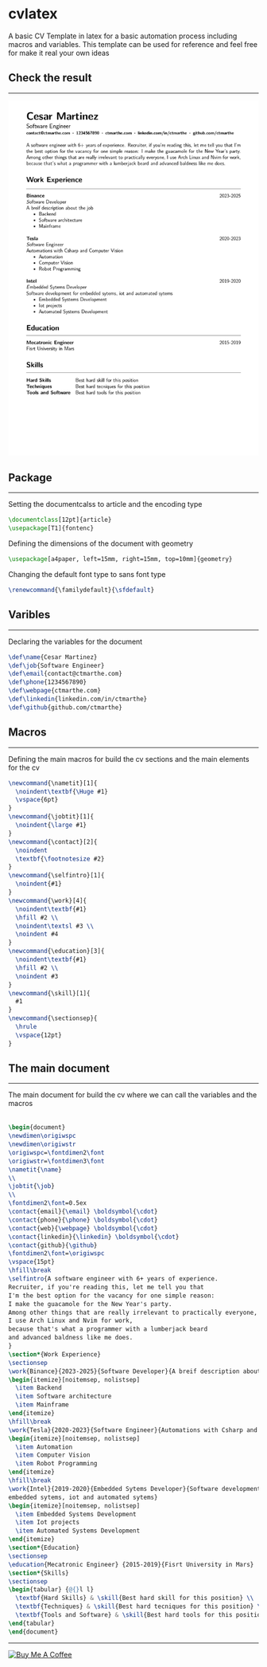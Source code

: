 # cvlatex

A basic CV Template in latex for a basic automation process including macros and variables. 
This template can be used for reference and feel free for make it real your own ideas 

## Check the result
---
![test](images/cv.jpg)

## Package
---
Setting the documentcalss to article and the encoding type

```latex
\documentclass[12pt]{article}
\usepackage[T1]{fontenc}
```

Defining the dimensions of the document with geometry

```latex
\usepackage[a4paper, left=15mm, right=15mm, top=10mm]{geometry}
```

Changing the default font type to sans font type 

```latex
\renewcommand{\familydefault}{\sfdefault}
```

## Varibles
---

Declaring the variables for the document

```latex
\def\name{Cesar Martinez}
\def\job{Software Engineer}
\def\email{contact@ctmarthe.com}
\def\phone{1234567890}
\def\webpage{ctmarthe.com}
\def\linkedin{linkedin.com/in/ctmarthe}
\def\github{github.com/ctmarthe}
```

## Macros
---

Defining the main macros for build the cv sections 
and the main elements for the cv 

```latex
\newcommand{\nametit}[1]{
  \noindent\textbf{\Huge #1}
  \vspace{6pt}
}
\newcommand{\jobtit}[1]{
  \noindent{\large #1}
}
\newcommand{\contact}[2]{
  \noindent
  \textbf{\footnotesize #2}
}
\newcommand{\selfintro}[1]{
  \noindent{#1}
}
\newcommand{\work}[4]{
  \noindent\textbf{#1}
  \hfill #2 \\
  \noindent\textsl #3 \\
  \noindent #4
}
\newcommand{\education}[3]{
  \noindent\textbf{#1}
  \hfill #2 \\
  \noindent #3
}
\newcommand{\skill}[1]{
  #1
}
\newcommand{\sectionsep}{
  \hrule
  \vspace{12pt}
}
```

## The main document
---

The main document for build the cv where we can call the variables
and the macros

```latex

\begin{document}
\newdimen\origiwspc
\newdimen\origiwstr
\origiwspc=\fontdimen2\font
\origiwstr=\fontdimen3\font
\nametit{\name}
\\
\jobtit{\job} 
\\
\fontdimen2\font=0.5ex
\contact{email}{\email} \boldsymbol{\cdot}
\contact{phone}{\phone} \boldsymbol{\cdot}
\contact{web}{\webpage} \boldsymbol{\cdot}
\contact{linkedin}{\linkedin} \boldsymbol{\cdot}
\contact{github}{\github} 
\fontdimen2\font=\origiwspc
\vspace{15pt}
\hfill\break
\selfintro{A software engineer with 6+ years of experience. 
Recruiter, if you're reading this, let me tell you that 
I'm the best option for the vacancy for one simple reason: 
I make the guacamole for the New Year's party.
Among other things that are really irrelevant to practically everyone,
I use Arch Linux and Nvim for work, 
because that's what a programmer with a lumberjack beard 
and advanced baldness like me does.
}
\section*{Work Experience}
\sectionsep
\work{Binance}{2023-2025}{Software Developer}{A breif description about the job}
\begin{itemize}[noitemsep, nolistsep]
  \item Backend
  \item Software architecture
  \item Mainframe
\end{itemize} 
\hfill\break
\work{Tesla}{2020-2023}{Software Engineer}{Automations with Csharp and Computer Vision}
\begin{itemize}[noitemsep, nolistsep]
  \item Automation
  \item Computer Vision
  \item Robot Programming
\end{itemize}
\hfill\break
\work{Intel}{2019-2020}{Embedded Sytems Developer}{Software development for 
embedded sytems, iot and automated sytems}
\begin{itemize}[noitemsep, nolistsep]
  \item Embedded Systems Development
  \item Iot projects
  \item Automated Systems Development
\end{itemize}
\section*{Education}
\sectionsep
\education{Mecatronic Engineer} {2015-2019}{Fisrt University in Mars}
\section*{Skills}
\sectionsep
\begin{tabular} {@{}l l}
  \textbf{Hard Skills} & \skill{Best hard skill for this position} \\
  \textbf{Techniques} & \skill{Best hard tecniques for this position} \\
  \textbf{Tools and Software} & \skill{Best hard tools for this position} \\
\end{tabular}
\end{document}
```
---
<a href="https://www.buymeacoffee.com/ctmarthe" target="_blank"><img src="https://cdn.buymeacoffee.com/buttons/default-orange.png" alt="Buy Me A Coffee" height="41" width="174"></a>

